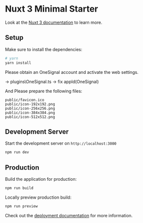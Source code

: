 # Nuxt 3 Minimal Starter

Look at the [Nuxt 3 documentation](https://nuxt.com/docs/getting-started/introduction) to learn more.

## Setup

Make sure to install the dependencies:

```bash
# yarn
yarn install
```


Please obtain an OneSignal account and activate the web settings.

→ plugins\OneSignal.ts -> fix appId(OneSignal)


And Please prepare the following files:
```
public/favicon.ico
public/icon-192x192.png 
public/icon-256x256.png
public/icon-384x384.png
public/icon-512x512.png
```

## Development Server

Start the development server on `http://localhost:3000`

```bash
npm run dev
```

## Production

Build the application for production:

```bash
npm run build
```

Locally preview production build:

```bash
npm run preview
```

Check out the [deployment documentation](https://nuxt.com/docs/getting-started/deployment) for more information.
